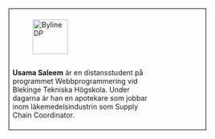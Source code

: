<div class="author.byline" style="border: 1px; border-style: solid; border-color: #000; padding: 0.5em; margin: 50px; width: 75%; float: left;">
<div class="content" style="display: block;">
<figure class="figure left" style="float: left;">
<img src="img/byline.jpg" width=70 alt="Byline DP">
</figure>
<p style="width: 75%; float: left;"><strong>Usama Saleem</strong> är en distansstudent på programmet Webbprogrammering vid Blekinge Tekniska Högskola. Under dagarna är han en apotekare som jobbar inom läkemedelsindustrin som Supply Chain Coordinator.</p>
</div>
</div>
